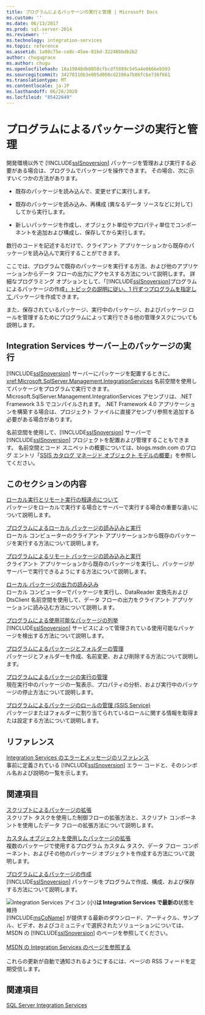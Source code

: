```yaml
---
title: プログラムによるパッケージの実行と管理 | Microsoft Docs
ms.custom: ''
ms.date: 06/13/2017
ms.prod: sql-server-2014
ms.reviewer: ''
ms.technology: integration-services
ms.topic: reference
ms.assetid: 1a08c75e-ce8c-45ee-81bd-32248bbdb2b2
author: chugugrace
ms.author: chugu
ms.openlocfilehash: 18a19848db8050cfbcdf5889c545a4e0666eb593
ms.sourcegitcommit: 34278310b3e005d008cd2106a7b86fc6e736f661
ms.translationtype: MT
ms.contentlocale: ja-JP
ms.lasthandoff: 06/26/2020
ms.locfileid: "85422649"
---
```

# <a name="running-and-managing-packages-programmatically"></a>プログラムによるパッケージの実行と管理
  開発環境以外で [!INCLUDE[ssISnoversion](../../includes/ssisnoversion-md.md)] パッケージを管理および実行する必要がある場合は、プログラムでパッケージを操作できます。 その場合、次に示すいくつかの方法があります。  
  
-   既存のパッケージを読み込んで、変更せずに実行します。  
  
-   既存のパッケージを読み込み、再構成 (異なるデータ ソースなどに対して) してから実行します。  
  
-   新しいパッケージを作成し、オブジェクト単位やプロパティ単位でコンポーネントを追加および構成し、保存してから実行します。  
  
 数行のコードを記述するだけで、クライアント アプリケーションから既存のパッケージを読み込んで実行することができます。  
  
 ここでは、プログラムで既存のパッケージを実行する方法、および他のアプリケーションからデータ フローの出力にアクセスする方法について説明します。 詳細なプログラミング オプションとして、「[!INCLUDE[ssISnoversion](../../includes/ssisnoversion-md.md)]プログラムによるパッケージの作成[」トピックの説明に従い、1 行ずつプログラムを指定して ](../building-packages-programmatically/building-packages-programmatically.md) パッケージを作成できます。  
  
 また、保存されているパッケージ、実行中のパッケージ、およびパッケージ ロールを管理するためにプログラムによって実行できる他の管理タスクについても説明します。  
  
## <a name="running-packages-on-the-integration-services-server"></a>Integration Services サーバー上のパッケージの実行  
 [!INCLUDE[ssISnoversion](../../includes/ssisnoversion-md.md)] サーバーにパッケージを配置するときに、<xref:Microsoft.SqlServer.Management.IntegrationServices> 名前空間を使用してパッケージをプログラムで実行できます。 Microsoft.SqlServer.Management.IntegrationServices アセンブリは、.NET Framework 3.5 でコンパイルされます。 .NET Framework 4.0 アプリケーションを構築する場合は、プロジェクト ファイルに直接アセンブリ参照を追加する必要がある場合があります。  
  
 名前空間を使用して、[!INCLUDE[ssISnoversion](../../includes/ssisnoversion-md.md)] サーバーで [!INCLUDE[ssISnoversion](../../includes/ssisnoversion-md.md)] プロジェクトを配置および管理することもできます。 名前空間とコード スニペットの概要については、blogs.msdn.com のブログ エントリ「[SSIS カタログ マネージド オブジェクト モデルの概要](https://techcommunity.microsoft.com/t5/sql-server-integration-services/a-glimpse-of-the-ssis-catalog-managed-object-model/ba-p/387892)」を参照してください。  
  
## <a name="in-this-section"></a>このセクションの内容  
 [ローカル実行とリモート実行の相違点について](../run-manage-packages-programmatically/understanding-the-differences-between-local-and-remote-execution.md)  
 パッケージをローカルで実行する場合とサーバーで実行する場合の重要な違いについて説明します。  
  
 [プログラムによるローカル パッケージの読み込みと実行](../run-manage-packages-programmatically/loading-and-running-a-local-package-programmatically.md)  
 ローカル コンピューターのクライアント アプリケーションから既存のパッケージを実行する方法について説明します。  
  
 [プログラムによるリモート パッケージの読み込みと実行](../run-manage-packages-programmatically/loading-and-running-a-remote-package-programmatically.md)  
 クライアント アプリケーションから既存のパッケージを実行し、パッケージがサーバーで実行できるようにする方法について説明します。  
  
 [ローカル パッケージの出力の読み込み](../run-manage-packages-programmatically/loading-the-output-of-a-local-package.md)  
 ローカル コンピューターでパッケージを実行し、DataReader 変換先および DtsClient 名前空間を使用して、データ フローの出力をクライアント アプリケーションに読み込む方法について説明します。  
  
 [プログラムによる使用可能なパッケージの列挙](../run-manage-packages-programmatically/enumerating-available-packages-programmatically.md)  
 [!INCLUDE[ssISnoversion](../../includes/ssisnoversion-md.md)] サービスによって管理されている使用可能なパッケージを検出する方法について説明します。  
  
 [プログラムによるパッケージとフォルダーの管理](../run-manage-packages-programmatically/managing-packages-and-folders-programmatically.md)  
 パッケージとフォルダーを作成、名前変更、および削除する方法について説明します。  
  
 [プログラムによるパッケージの実行の管理](../run-manage-packages-programmatically/managing-running-packages-programmatically.md)  
 現在実行中のパッケージの一覧表示、プロパティの分析、および実行中のパッケージの停止方法について説明します。  
  
 [プログラムによるパッケージのロールの管理 (SSIS Service)](../run-manage-packages-programmatically/managing-package-roles-programmatically-ssis-service.md)  
 パッケージまたはフォルダーに割り当てられているロールに関する情報を取得または設定する方法について説明します。  
  
## <a name="reference"></a>リファレンス  
 [Integration Services のエラーとメッセージのリファレンス](../integration-services-error-and-message-reference.md)  
 事前に定義されている [!INCLUDE[ssISnoversion](../../includes/ssisnoversion-md.md)] エラー コードと、そのシンボル名および説明の一覧を示します。  
  
## <a name="related-sections"></a>関連項目  
 [スクリプトによるパッケージの拡張](../extending-packages-scripting/extending-packages-with-scripting.md)  
 スクリプト タスクを使用した制御フローの拡張方法と、スクリプト コンポーネントを使用したデータ フローの拡張方法について説明します。  
  
 [カスタム オブジェクトを使用したパッケージの拡張](../extending-packages-custom-objects/extending-packages-with-custom-objects.md)  
 複数のパッケージで使用するプログラム カスタム タスク、データ フロー コンポーネント、およびその他のパッケージ オブジェクトを作成する方法について説明します。  
  
 [プログラムによるパッケージの作成](../building-packages-programmatically/building-packages-programmatically.md)  
 [!INCLUDE[ssISnoversion](../../includes/ssisnoversion-md.md)] パッケージをプログラムで作成、構成、および保存する方法について説明します。  
  
![Integration Services アイコン (小)](../media/dts-16.gif "Integration Services のアイコン (小)")**は Integration Services で最新の**状態を維持  <br /> [!INCLUDE[msCoName](../../includes/msconame-md.md)] が提供する最新のダウンロード、アーティクル、サンプル、ビデオ、およびコミュニティで選択されたソリューションについては、MSDN の [!INCLUDE[ssISnoversion](../../includes/ssisnoversion-md.md)] のページを参照してください。<br /><br /> [MSDN の Integration Services のページを参照する](https://go.microsoft.com/fwlink/?LinkId=136655)<br /><br /> これらの更新が自動で通知されるようにするには、ページの RSS フィードを定期受信します。  
  
## <a name="see-also"></a>関連項目  
 [SQL Server Integration Services](../sql-server-integration-services.md)  
  
  
